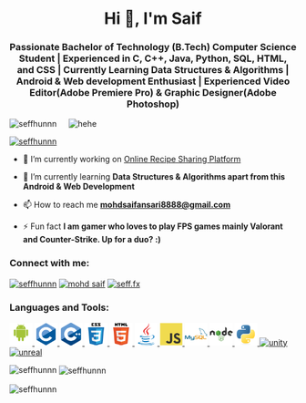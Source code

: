 <h1 align="center">Hi 👋, I'm Saif</h1>
<h3 align="center">Passionate Bachelor of Technology (B.Tech) Computer Science Student | Experienced in C, C++, Java, Python, SQL, HTML, and CSS | Currently Learning Data Structures & Algorithms | Android & Web development Enthusiast | Experienced Video Editor(Adobe Premiere Pro) & Graphic Designer(Adobe Photoshop)</h3>

<img align="right" alt="hehe" width="400" src="https://imgs.search.brave.com/3vAIlBHv3qSL2_mgml1gDqazBay_ShIdUemm1BVZjZA/rs:fit:860:0:0:0/g:ce/aHR0cHM6Ly9tZWRp/YTEuZ2lwaHkuY29t/L21lZGlhL0hnbGd4/N2h2Mk5ZY0FOTDA3/Ti8yMDAuZ2lmP2Np/ZD03OTBiNzYxMTAw/YThzYmdidTVobGl5/a2s2aWQ3M2Mzbmd0/d3lwaGJ5eTM1emFn/czMmZXA9djFfZ2lm/c19zZWFyY2gmcmlk/PTIwMC5naWYmY3Q9/Zw.gif">

<p align="left"> <img src="https://komarev.com/ghpvc/?username=seffhunnn&label=Profile%20views&color=0e75b6&style=flat" alt="seffhunnn" /> </p>

<p align="left"> <a href="https://twitter.com/seffhunnn" target="blank"><img src="https://img.shields.io/twitter/follow/seffhunnn?logo=twitter&style=for-the-badge" alt="seffhunnn" /></a> </p>

- 🔭 I’m currently working on [Online Recipe Sharing Platform](https://github.com/seffhunnn/Online-Recipe-Sharing-Platform)

- 🌱 I’m currently learning **Data Structures & Algorithms apart from this Android & Web Development**

- 📫 How to reach me **mohdsaifansari8888@gmail.com**

- ⚡ Fun fact **I am gamer who loves to play FPS games mainly Valorant and Counter-Strike. Up for a duo? :)**

<h3 align="left">Connect with me:</h3>
<p align="left">
<a href="https://twitter.com/seffhunnn" target="blank"><img align="center" src="https://raw.githubusercontent.com/rahuldkjain/github-profile-readme-generator/master/src/images/icons/Social/twitter.svg" alt="seffhunnn" height="30" width="40" /></a>
<a href="https://linkedin.com/in/mohd saif" target="blank"><img align="center" src="https://raw.githubusercontent.com/rahuldkjain/github-profile-readme-generator/master/src/images/icons/Social/linked-in-alt.svg" alt="mohd saif" height="30" width="40" /></a>
<a href="https://instagram.com/seff.fx" target="blank"><img align="center" src="https://raw.githubusercontent.com/rahuldkjain/github-profile-readme-generator/master/src/images/icons/Social/instagram.svg" alt="seff.fx" height="30" width="40" /></a>
</p>

<h3 align="left">Languages and Tools:</h3>
<p align="left"> <a href="https://developer.android.com" target="_blank" rel="noreferrer"> <img src="https://raw.githubusercontent.com/devicons/devicon/master/icons/android/android-original-wordmark.svg" alt="android" width="40" height="40"/> </a> <a href="https://www.cprogramming.com/" target="_blank" rel="noreferrer"> <img src="https://raw.githubusercontent.com/devicons/devicon/master/icons/c/c-original.svg" alt="c" width="40" height="40"/> </a> <a href="https://www.w3schools.com/cpp/" target="_blank" rel="noreferrer"> <img src="https://raw.githubusercontent.com/devicons/devicon/master/icons/cplusplus/cplusplus-original.svg" alt="cplusplus" width="40" height="40"/> </a> <a href="https://www.w3schools.com/css/" target="_blank" rel="noreferrer"> <img src="https://raw.githubusercontent.com/devicons/devicon/master/icons/css3/css3-original-wordmark.svg" alt="css3" width="40" height="40"/> </a> <a href="https://www.w3.org/html/" target="_blank" rel="noreferrer"> <img src="https://raw.githubusercontent.com/devicons/devicon/master/icons/html5/html5-original-wordmark.svg" alt="html5" width="40" height="40"/> </a> <a href="https://www.java.com" target="_blank" rel="noreferrer"> <img src="https://raw.githubusercontent.com/devicons/devicon/master/icons/java/java-original.svg" alt="java" width="40" height="40"/> </a> <a href="https://developer.mozilla.org/en-US/docs/Web/JavaScript" target="_blank" rel="noreferrer"> <img src="https://raw.githubusercontent.com/devicons/devicon/master/icons/javascript/javascript-original.svg" alt="javascript" width="40" height="40"/> </a> <a href="https://www.mysql.com/" target="_blank" rel="noreferrer"> <img src="https://raw.githubusercontent.com/devicons/devicon/master/icons/mysql/mysql-original-wordmark.svg" alt="mysql" width="40" height="40"/> </a> <a href="https://nodejs.org" target="_blank" rel="noreferrer"> <img src="https://raw.githubusercontent.com/devicons/devicon/master/icons/nodejs/nodejs-original-wordmark.svg" alt="nodejs" width="40" height="40"/> </a> <a href="https://www.python.org" target="_blank" rel="noreferrer"> <img src="https://raw.githubusercontent.com/devicons/devicon/master/icons/python/python-original.svg" alt="python" width="40" height="40"/> </a> <a href="https://unity.com/" target="_blank" rel="noreferrer"> <img src="https://www.vectorlogo.zone/logos/unity3d/unity3d-icon.svg" alt="unity" width="40" height="40"/> </a> <a href="https://unrealengine.com/" target="_blank" rel="noreferrer"> <img src="https://raw.githubusercontent.com/kenangundogan/fontisto/036b7eca71aab1bef8e6a0518f7329f13ed62f6b/icons/svg/brand/unreal-engine.svg" alt="unreal" width="40" height="40"/> </a> </p>

<p><img align="left" src="https://github-readme-stats.vercel.app/api/top-langs?username=seffhunnn&show_icons=true&locale=en&layout=compact" alt="seffhunnn" /></p>

<p>&nbsp;<img align="center" src="https://github-readme-stats.vercel.app/api?username=seffhunnn&show_icons=true&locale=en" alt="seffhunnn" /></p>

<p><img align="center" src="https://github-readme-streak-stats.herokuapp.com/?user=seffhunnn&" alt="seffhunnn" /></p>
